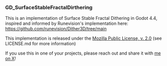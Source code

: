 ### GD_SurfaceStableFractalDirthering

This is an implementation of Surface Stable Fractal Dithering in Godot 4.4, inspired and informed by Runevision's implementation here: https://github.com/runevision/Dither3D/tree/main

This implementation is released under the [Mozilla Public License, v. 2.0](https://www.mozilla.org/en-US/MPL/2.0/) (see LICENSE.md for more information)

If you use this in one of your projects, please reach out and share it with [me on X](https://x.com/InfernalWAVE_)!
